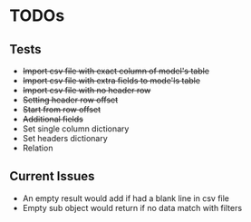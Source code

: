 # TODOs

## Tests

+ ~~Import csv file with exact column of model's table~~
+ ~~Import csv file with extra fields to mode'ls table~~
+ ~~Import csv file with no header row~~
+ ~~Setting header row offset~~
+ ~~Start from row offset~~
+ ~~Additional fields~~
+ Set single column dictionary
+ Set headers dictionary
+ Relation

## Current Issues

+ An empty result would add if had a blank line in csv file
+ Empty sub object would return if no data match with filters
